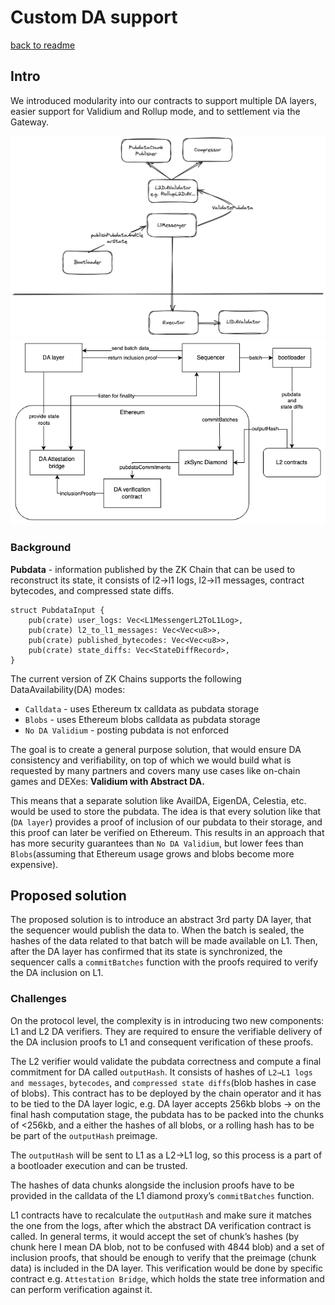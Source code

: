 # Custom DA support

[back to readme](../../README.md)

## Intro

We introduced modularity into our contracts to support multiple DA layers, easier support for Validium and Rollup mode, and to settlement via the Gateway.

![The contracts for the rollup case](./img/custom_da.png)
![The general architecture](./img/Custom-da-external.png)

### Background

**Pubdata** - information published by the ZK Chain that can be used to reconstruct its state, it consists of l2→l1 logs, l2→l1 messages, contract bytecodes, and compressed state diffs.

```solidity
struct PubdataInput {
    pub(crate) user_logs: Vec<L1MessengerL2ToL1Log>,
    pub(crate) l2_to_l1_messages: Vec<Vec<u8>>,
    pub(crate) published_bytecodes: Vec<Vec<u8>>,
    pub(crate) state_diffs: Vec<StateDiffRecord>,
}
```

The current version of ZK Chains supports the following DataAvailability(DA) modes:

- `Calldata` - uses Ethereum tx calldata as pubdata storage
- `Blobs` - uses Ethereum blobs calldata as pubdata storage
- `No DA Validium` - posting pubdata is not enforced

The goal is to create a general purpose solution, that would ensure DA consistency and verifiability, on top of which we would build what is requested by many partners and covers many use cases like on-chain games and DEXes: **Validium with Abstract DA.**

This means that a separate solution like AvailDA, EigenDA, Celestia, etc. would be used to store the pubdata. The idea is that every solution like that (`DA layer`) provides a proof of inclusion of our pubdata to their storage, and this proof can later be verified on Ethereum. This results in an approach that has more security guarantees than `No DA Validium`, but lower fees than `Blobs`(assuming that Ethereum usage grows and blobs become more expensive).

## Proposed solution

The proposed solution is to introduce an abstract 3rd party DA layer, that the sequencer would publish the data to. When the batch is sealed, the hashes of the data related to that batch will be made available on L1. Then, after the DA layer has confirmed that its state is synchronized, the sequencer calls a `commitBatches` function with the proofs required to verify the DA inclusion on L1.

### Challenges

On the protocol level, the complexity is in introducing two new components: L1 and L2 DA verifiers. They are required to ensure the verifiable delivery of the DA inclusion proofs to L1 and consequent verification of these proofs.

The L2 verifier would validate the pubdata correctness and compute a final commitment for DA called `outputHash`. It consists of hashes of `L2→L1 logs and messages`, `bytecodes`, and `compressed state diffs`(blob hashes in case of blobs). This contract has to be deployed by the chain operator and it has to be tied to the DA layer logic, e.g. DA layer accepts 256kb blobs → on the final hash computation stage, the pubdata has to be packed into the chunks of <256kb, and a either the hashes of all blobs, or a rolling hash has to be be part of the `outputHash` preimage.

The `outputHash` will be sent to L1 as a L2→L1 log, so this process is a part of a bootloader execution and can be trusted.

The hashes of data chunks alongside the inclusion proofs have to be provided in the calldata of the L1 diamond proxy’s `commitBatches` function.

L1 contracts have to recalculate the `outputHash` and make sure it matches the one from the logs, after which the abstract DA verification contract is called. In general terms, it would accept the set of chunk’s hashes (by chunk here I mean DA blob, not to be confused with 4844 blob) and a set of inclusion proofs, that should be enough to verify that the preimage (chunk data) is included in the DA layer. This verification would be done by specific contract e.g. `Attestation Bridge`, which holds the state tree information and can perform verification against it.
